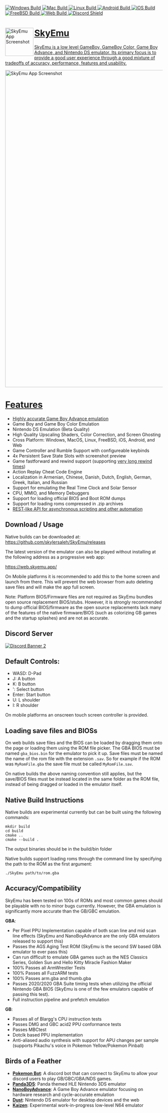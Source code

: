 <a href="https://nightly.link/skylersaleh/SkyEmu/workflows/deploy_win/dev/WindowsRelease.zip" rel="Download Windows">![Windows Build](https://github.com/skylersaleh/SkyEmu/actions/workflows/deploy_win.yml/badge.svg)</a>
<a href="https://nightly.link/skylersaleh/SkyEmu/workflows/deploy_mac/dev/MacOSRelease.zip" rel="Download macOS">![Mac Build](https://github.com/skylersaleh/SkyEmu/actions/workflows/deploy_mac.yml/badge.svg)
<a href="https://nightly.link/skylersaleh/SkyEmu/workflows/deploy_linux/dev/LinuxRelease.zip" rel="Download Linux">![Linux Build](https://github.com/skylersaleh/SkyEmu/actions/workflows/deploy_linux.yml/badge.svg)
<a href="https://nightly.link/skylersaleh/SkyEmu/workflows/deploy_android/dev/AndroidRelease.zip" rel="Download Android">![Android Build](https://github.com/skylersaleh/SkyEmu/actions/workflows/deploy_android.yml/badge.svg)
<a href="https://nightly.link/skylersaleh/SkyEmu/workflows/deploy_ios/dev/iOSRelease.zip" rel="Download iOS">![iOS Build](https://github.com/skylersaleh/SkyEmu/actions/workflows/deploy_ios.yml/badge.svg)
<a href="https://nightly.link/skylersaleh/SkyEmu/workflows/deploy_freebsd/dev/FreeBSDRelease.zip" rel="Download FreeBSD">![FreeBSD Build](https://github.com/skylersaleh/SkyEmu/actions/workflows/deploy_freebsd.yml/badge.svg)
<a href="https://web.skyemu.app/branch/dev" rel="Web Build">![Web Build](https://github.com/skylersaleh/SkyEmu/actions/workflows/deploy_web.yml/badge.svg)
<a href="https://discord.gg/tnUEtmJgA5" rel="Join Discord Server">![Discord Shield](https://discordapp.com/api/guilds/1131322341645893783/widget.png?style=shield) 

<img width="90" align="left" alt="SkyEmu App Screenshot" src="https://user-images.githubusercontent.com/7118296/175430950-1d969fa8-e192-4e0d-a585-521b4b286725.png">

# SkyEmu

SkyEmu is a low level GameBoy, GameBoy Color, Game Boy Advance, and Nintendo DS emulator. Its primary focus is to provide a good user experience through a good mixture of tradeoffs of accuracy, performance, features and usability.

<img width="1015" alt="SkyEmu App Screenshot" src="https://user-images.githubusercontent.com/7118296/197385606-b12439ca-48d4-46f2-b0d5-311037430f94.png">

# Features

- [Highly accurate Game Boy Advance emulation](docs/Accuracy.md)
- Game Boy and Game Boy Color Emulation
- Nintendo DS Emulation (Beta Quality)
- High Quality Upscaling Shaders, Color Correction, and Screen Ghosting
- Cross Platform: Windows, MacOS, Linux, FreeBSD, iOS, Android, and Web
- Game Controller and Rumble Support with configureable keybinds
- 4x Persistent Save State Slots with screenshot preview
- Game fastforward and rewind support (supporting [very long rewind times](https://www.youtube.com/watch?v=Sfc_1NKbiKg))
- Action Replay Cheat Code Engine 
- Localization in Armenian, Chinese, Danish, Dutch, English, German, Greek, Italian, and Russian
- Support for emulating the Real Time Clock and Solar Sensor
- CPU, MMIO, and Memory Debuggers
- Support for loading official BIOS and Boot ROM dumps
- Support for loading roms compressed in .zip archives
- [REST-like API for asynchronous scripting and other automation](docs/HTTP_CONTROL_SERVER.md)

## Download / Usage

Native builds can be downloaded at: https://github.com/skylersaleh/SkyEmu/releases

The latest version of the emulator can also be played without installing at the following address as a progressive web app:

https://web.skyemu.app/

On Mobile platforms it is recommended to add this to the home screen and launch from there. This will prevent the web browser from auto deleting save files and will make the app full screen. 

Note: Platform BIOS/Firmware files are not required as SkyEmu bundles open source replacement BIOS/stubs. However, it is strongly recommended to dump official BIOS/firmware as the open source replacements lack many of the features of the native firmware/BIOS (such as colorizing GB games and the startup splashes) and are not as accurate. 

## Discord Server

<a href="https://discord.gg/tnUEtmJgA5" rel="Join Discord Server">![Discord Banner 2](https://discordapp.com/api/guilds/1131322341645893783/widget.png?style=banner2)</a>

## Default Controls:

- WASD: D-Pad
- J: A button
- K: B button
- ': Select button
- Enter: Start button
- U: L shoulder
- I: R shoulder

On mobile platforms an onscreen touch screen controller is provided. 

## Loading save files and BIOSs

On web builds save files and the BIOS can be loaded by dragging them onto the page or loading them using the ROM file picker. The GBA BIOS must be named `gba_bios.bin` for the emulator to pick it up. Save files must be named the name of the rom file with the extension `.sav`. So for example if the ROM was `MyRomFile.gba` the save file must be called `MyRomFile.sav`. 

On native builds the above naming convention still applies, but the save/BIOS files must be instead located in the same folder as the ROM file, instead of being dragged or loaded in the emulator itself.

## Native Build Instructions

Native builds are experimental currently but can be built using the following commands:

```
mkdir build
cd build
cmake .. 
cmake --build . 
```

The output binaries should be in the build/bin folder

Native builds support loading roms through the command line by specifying the path to the ROM as the first argument: 

```
./SkyEmu path/to/rom.gba
```

## Accuracy/Compatibility

SkyEmu has been tested on 100s of ROMs and most common games should be playable with no to minor bugs currently. However, the GBA emulation is significantly more accurate than the GB/GBC emulation. 

**GBA**:
- Per Pixel PPU Implementation capable of both scan line and mid scan line effects (SkyEmu and NanoBoyAdvance are the only GBA emulators released to support this) 
- Passes the AGS Aging Test ROM (SkyEmu is the second SW based GBA emulator to ever pass this)
- Can run difficult to emulate GBA games such as the NES Classics Series, Golden Sun and Hello Kitty Miracle Fashion Maker
- 100% Passes all ArmWrestler Tests
- 100% Passes all FuzzARM tests
- 100% Passes arm.gba and thumb.gba
- Passes 2020/2020 GBA Suite timing tests when utilizing the official Nintendo GBA BIOS (SkyEmu is one of the few emulators capable of passing this test).
- Full instruction pipeline and prefetch emulation

**GB**: 
- Passes all of Blargg's CPU instruction tests
- Passes DMG and GBC acid2 PPU conformance tests
- Passes MBCtest
- Dotclk based PPU implementation
- Anti-aliased audio synthesis with support for APU changes per sample (supports Pikachu's voice in Pokemon Yellow/Pokemon Pinball)

## Birds of a Feather
- [**Pokemon Bot**](https://github.com/OFFTKP/pokemon-bot): A discord bot that can connect to SkyEmu to allow your discord users to play GB/GBC/GBA/NDS games. 
- [**Panda3DS**](https://github.com/wheremyfoodat/Panda3DS): Panda themed HLE Nintendo 3DS emulator
- [**NanoBoyAdvance**](https://github.com/nba-emu/NanoBoyAdvance): A Game Boy Advance emulator focusing on hardware research and cycle-accurate emulation
- [**Dust**](https://github.com/kelpsyberry/dust): Nintendo DS emulator for desktop devices and the web
- [**Kaizen**](https://github.com/SimoneN64/Kaizen): Experimental work-in-progress low-level N64 emulator
